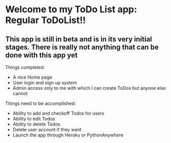 # Welcome to my ToDo List app: Regular ToDoList!!

## This app is still in beta and is in its very initial stages. There is really not anything that can be done with this app yet

Things completed:
  * A nice Home page
  * User login and sign up system
  * Admin access only to me with which I can create ToDos but anyone else cannot
  
 Things need to be accomplished:
  * Ability to add and checkoff Todos for users
  * Ability to edit Todos
  * Ability to delete Todos
  * Delete user account if they want
  * Launch the app through Heroku or PythonAnywhere
